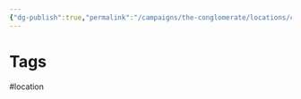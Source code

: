 ```yaml
---
{"dg-publish":true,"permalink":"/campaigns/the-conglomerate/locations/conglomerate/conglomerate/"}
---
```




# Tags
#location
